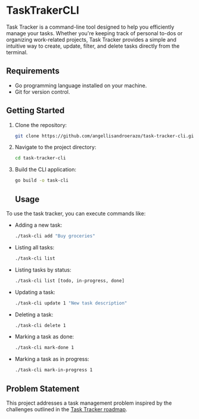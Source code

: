 # TaskTrakerCLI

Task Tracker is a command-line tool designed to help you efficiently manage your tasks. Whether you're keeping track of personal to-dos or organizing work-related projects, Task Tracker provides a simple and intuitive way to create, update, filter, and delete tasks directly from the terminal.

## Requirements
- Go programming language installed on your machine.
- Git for version control.

## Getting Started
1. Clone the repository:
   ```bash
   git clone https://github.com/angellisandroerazo/task-tracker-cli.git
   ```

2. Navigate to the project directory:
   ```bash
   cd task-tracker-cli
   ```

3. Build the CLI application:
   ```bash
   go build -o task-cli
   ```
   ## Usage
To use the task tracker, you can execute commands like:
- Adding a new task:
  ```bash
  ./task-cli add "Buy groceries"
  ```

- Listing all tasks:
  ```bash
  ./task-cli list
  ```

- Listing tasks by status:
  ```bash
  ./task-cli list [todo, in-progress, done]
  ```

- Updating a task:
  ```bash
  ./task-cli update 1 "New task description"
  ```

- Deleting a task:
  ```bash
  ./task-cli delete 1
  ```

- Marking a task as done:
  ```bash
  ./task-cli mark-done 1
  ```

- Marking a task as in progress:
  ```bash
  ./task-cli mark-in-progress 1
  ```

## Problem Statement
This project addresses a task management problem inspired by the challenges outlined in the [Task Tracker roadmap](https://roadmap.sh/projects/task-tracker).
